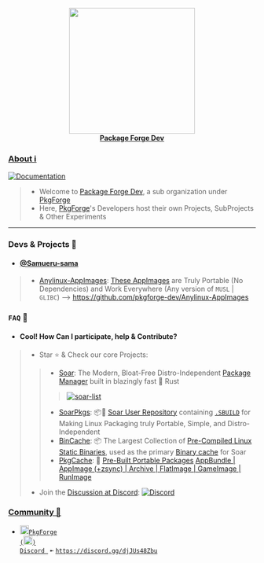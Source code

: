 <p align="center">
    <a href="https://github.com/pkgforge/soar">
        <img src="https://github.com/user-attachments/assets/25e88dcc-8e4e-4075-86bc-60e7b5950f9b" width="256"></a>
    <br>
    <b><strong> <a href="https://docs.pkgforge.dev/orgs/pkgforge-dev">Package Forge Dev</a></code></strong></b>
    <br>
</p>


### [About ℹ️](https://docs.pkgforge.dev/orgs/pkgforge-dev)
[doc-shield]: https://img.shields.io/badge/docs.pkgforge.dev-blue
[doc-url]: https://docs.pkgforge.dev/orgs/pkgforge-dev
[![Documentation][doc-shield]][doc-url]<br>
> - Welcome to [Package Forge Dev](https://github.com/pkgforge-dev), a sub organization under [PkgForge](https://github.com/pkgforge)
> - Here, [PkgForge](https://github.com/orgs/pkgforge-dev/people)'s Developers host their own Projects, SubProjects & Other Experiments
---

### Devs & Projects 🎯
- #### [@Samueru-sama](https://github.com/Samueru-sama)
> - [Anylinux-AppImages](https://github.com/pkgforge-dev/Anylinux-AppImages): [These AppImages](https://github.com/orgs/pkgforge-dev/repositories?q=%5BMaintainer%3D%40Samueru-sama%5D+) are Truly Portable (No Dependencies) and Work Everywhere (Any version of `MUSL` | `GLIBC`) --> https://github.com/pkgforge-dev/Anylinux-AppImages

### `FAQ` 📖
- #### Cool! How Can I participate, help & Contribute?
> - Star ⭐ & Check our core Projects:
> > - [Soar](https://github.com/pkgforge/soar): The Modern, Bloat-Free Distro-Independent [Package Manager](https://soar.qaidvoid.dev/) built in blazingly fast 🦀 Rust
> > > <a href="https://github.com/pkgforge/soar"><img src="https://soar.pkgforge.dev/gif?tmp.NapshgC37M=tmp.AvFZYGDSL1" alt="soar-list"></a><br>
> > - [SoarPkgs](https://github.com/pkgforge/soarpkgs): 📦📀 [Soar User Repository](https://docs.pkgforge.dev/repositories/soarpkgs) containing [`.SBUILD`](https://docs.pkgforge.dev/sbuild/introduction) for Making Linux Packaging truly Portable, Simple, and Distro-Independent
> > - [BinCache](https://github.com/pkgforge/bincache): 📦 The Largest Collection of [Pre-Compiled Linux Static Binaries](https://pkgs.pkgforge.dev), used as the primary [Binary cache](https://docs.pkgforge.dev/repositories/bincache) for Soar
> > - [PkgCache](https://github.com/pkgforge/pkgcache):  📀 [Pre-Built Portable Packages](https://docs.pkgforge.dev/repositories/pkgcache) [AppBundle | AppImage (+zsync) | Archive | FlatImage | GameImage | RunImage](https://docs.pkgforge.dev/formats/packages)
> - Join the [Discussion at Discord](https://discord.gg/djJUs48Zbu): [![Discord](https://img.shields.io/discord/1313385177703256064?logo=%235865F2&label=Discord)](https://discord.gg/djJUs48Zbu)

### [**Community 💬**](https://docs.pkgforge.dev/contact/chat)
  - <a href="https://discord.gg/djJUs48Zbu"><img src="https://github.com/user-attachments/assets/5a336d72-6342-4ca5-87a4-aa8a35277e2f" width="18" height="18"><code>PkgForge (<img src="https://github.com/user-attachments/assets/a08a20e6-1795-4ee6-87e6-12a8ab2a7da6" width="18" height="18">) Discord </code></a> `➼` [`https://discord.gg/djJUs48Zbu`](https://discord.gg/djJUs48Zbu)
